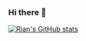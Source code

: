 ### Hi there 👋
[![Rian's GitHub stats](https://github-readme-stats.vercel.app/api?username=Rian-Tan)](https://github.com/anuraghazra/github-readme-stats)
<!--
**Rian-Tan/Rian-Tan** is a ✨ _special_ ✨ repository because its `README.md` (this file) appears on your GitHub profile.

Here are some ideas to get you started:

- 🔭 I’m currently working on ...
- 🌱 I’m currently learning ...
- 👯 I’m looking to collaborate on ...
- 🤔 I’m looking for help with ...
- 💬 Ask me about ...
- 📫 How to reach me: ...
- 😄 Pronouns: ...
- ⚡ Fun fact: ...
-->
